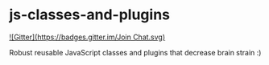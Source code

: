 js-classes-and-plugins
======================
[![Gitter](https://badges.gitter.im/Join Chat.svg)](https://gitter.im/tmwagency/js-classes-and-plugins?utm_source=badge&utm_medium=badge&utm_campaign=pr-badge&utm_content=badge)

Robust reusable JavaScript classes and plugins that decrease brain strain :)